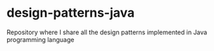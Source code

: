 # design-patterns-java
Repository where I share all the design patterns implemented in Java programming language
